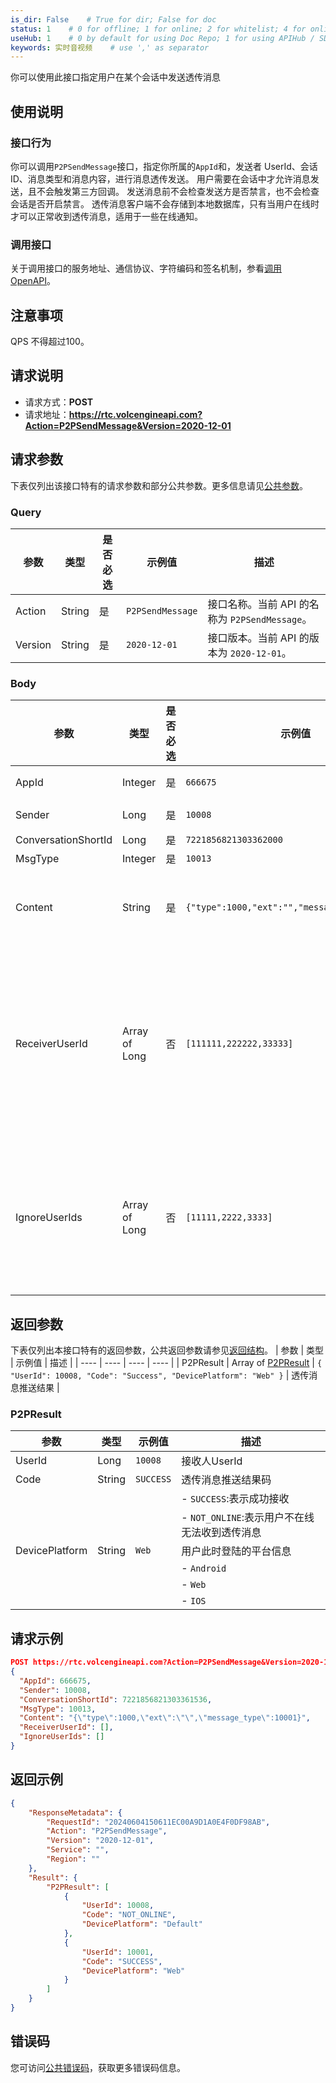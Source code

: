 ```yaml
---
is_dir: False    # True for dir; False for doc
status: 1    # 0 for offline; 1 for online; 2 for whitelist; 4 for online but hidden in TOC
useHub: 1    # 0 by default for using Doc Repo; 1 for using APIHub / SDKHub.
keywords: 实时音视频    # use ',' as separator
---
```


你可以使用此接口指定用户在某个会话中发送透传消息
## 使用说明
### 接口行为

你可以调用`P2PSendMessage`接口，指定你所属的`AppId`和，发送者 UserId、会话 ID、消息类型和消息内容，进行消息透传发送。
用户需要在会话中才允许消息发送，且不会触发第三方回调。
发送消息前不会检查发送方是否禁言，也不会检查会话是否开启禁言。
透传消息客户端不会存储到本地数据库，只有当用户在线时才可以正常收到透传消息，适用于一些在线通知。

### 调用接口

关于调用接口的服务地址、通信协议、字符编码和签名机制，参看[调用 OpenAPI](https://www.volcengine.com/docs/6348/412251)。
## 注意事项
QPS 不得超过100。
## 请求说明
- 请求方式：**POST**
- 请求地址：**https://rtc.volcengineapi.com?Action=P2PSendMessage&Version=2020-12-01**
## 请求参数
下表仅列出该接口特有的请求参数和部分公共参数。更多信息请见[公共参数](412251#public)。
### Query
| 参数 | 类型 | 是否必选 | 示例值 | 描述 |
| ---- | ---- | ---- | ---- | ---- |
| Action | String | 是 | `P2PSendMessage` | 接口名称。当前 API 的名称为 `P2PSendMessage`。 |
| Version | String | 是 | `2020-12-01` | 接口版本。当前 API 的版本为 `2020-12-01`。 |
### Body
| 参数 | 类型 | 是否必选 | 示例值 | 描述 |
| ---- | ---- | ---- | ---- | ---- |
| AppId | Integer | 是 | `666675` | 应用的唯一标志 |
| Sender | Long | 是 | `10008` | 消息发送人 UserId |
| ConversationShortId | Long | 是 | `7221856821303362000` | 会话 ID |
| MsgType | Integer | 是 | `10013` | 消息类型 |
| Content | String | 是 | `{"type":1000,"ext":"","message_type":10001}` | 消息内容，可以由你们自定义格式，对于IM服务端仅做透传 |
| ReceiverUserId | Array of Long | 否 | `[111111,222222,33333]` | 接收人列表。默认是会话中所有人都可收到透传消息，指定此字段，可以让某个会话中，仅个别人收到此透传消息。如果此字段有值，下面的`IgnoreUserIds`将不会生效 |
| IgnoreUserIds | Array of Long | 否 | `[11111,2222,3333]` | 忽略人列表。默认是会话中所有人都可收到透传消息，指定此字段，可以排除会话中指定的用户，让这些用户无法收到透传消息。 |
## 返回参数
下表仅列出本接口特有的返回参数，公共返回参数请参见[返回结构](https://www.volcengine.com/docs/6348/192711#baseresponse)。
| 参数 | 类型 | 示例值 | 描述 |
| ---- | ---- | ---- | ---- |
| P2PResult | Array of [P2PResult](#p2presult) | `{ "UserId": 10008, "Code": "Success", "DevicePlatform": "Web" }` | 透传消息推送结果 |

### P2PResult

| 参数 | 类型 | 示例值 | 描述 |
| ---- | ---- | ---- | ---- |
| UserId | Long | `10008` | 接收人UserId |
| Code | String | `SUCCESS` | 透传消息推送结果码 |\
|  |  |  | - `SUCCESS`:表示成功接收 |\
|  |  |  | - `NOT_ONLINE`:表示用户不在线无法收到透传消息 |
| DevicePlatform | String | `Web` | 用户此时登陆的平台信息 |\
|  |  |  | - `Android` |\
|  |  |  | - `Web` |\
|  |  |  | - `IOS` |
## 请求示例
```json
POST https://rtc.volcengineapi.com?Action=P2PSendMessage&Version=2020-12-01
{
  "AppId": 666675,
  "Sender": 10008,
  "ConversationShortId": 7221856821303361536,
  "MsgType": 10013,
  "Content": "{\"type\":1000,\"ext\":\"\",\"message_type\":10001}",
  "ReceiverUserId": [],
  "IgnoreUserIds": []
}
```
## 返回示例
```json
{
    "ResponseMetadata": {
        "RequestId": "20240604150611EC00A9D1A0E4F0DF98AB",
        "Action": "P2PSendMessage",
        "Version": "2020-12-01",
        "Service": "",
        "Region": ""
    },
    "Result": {
        "P2PResult": [
            {
                "UserId": 10008,
                "Code": "NOT_ONLINE",
                "DevicePlatform": "Default"
            },
            {
                "UserId": 10001,
                "Code": "SUCCESS",
                "DevicePlatform": "Web"
            }
        ]
    }
}
```

## 错误码
您可访问[公共错误码](https://www.volcengine.com/docs/6348/412253)，获取更多错误码信息。
<div data-source="api-doc-hub" style="display: none"></div>

